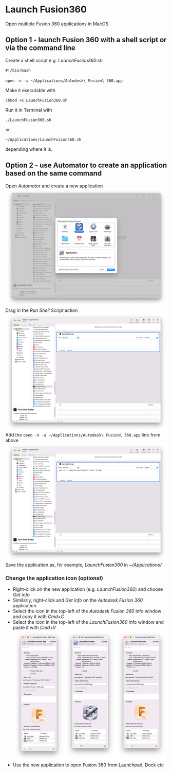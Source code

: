 # Launch Fusion360

Open multiple Fusion 360 applications in MacOS

## Option 1 - launch Fusion 360 with a shell script or via the command line
Create a shell script e.g. *LaunchFusion360.sh*
```
#!/bin/bash

open -n -a ~/Applications/Autodesk\ Fusion\ 360.app
```
Make it executable with
```
chmod +x LaunchFusion360.sh
```
Run it in Terminal with
```
./LaunchFusion360.sh
```
or
```
~/Applications/LaunchFusion360.sh
```
depending where it is.

## Option 2 - use Automator to create an application based on the same command
Open *Automator* and create a new application
![](./Images/Fusion_360_automator_01.png)
Drag in the *Run Shell Script* action
![](./Images/Fusion_360_automator_03.png)
Add the `open -n -a ~/Applications/Autodesk\ Fusion\ 360.app` line from above
![](./Images/Fusion_360_automator_04.png)
Save the application as, for example, *LaunchFusion360* in *~/Applications/*
### Change the application icon (optional)
- Right-click on the new application (e.g. *LaunchFusion360*) and choose *Get info*
- Similarly, right-click and *Get info* on the *Autodesk Fusion 360* application
- Select the icon in the top-left of the *Autodesk Fusion 360* info window and copy it with *Cmd+C*
- Select the icon in the top-left of the *LaunchFusion360* info window and paste it with *Cmd+V*
![](./Images/Fusion_360_automator_05.png)
- Use the new application to open Fusion 360 from Launchpad, Dock etc
